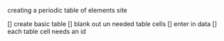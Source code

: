 creating a periodic table of elements site

[] create basic table
[] blank out un needed table cells
[] enter in data 
[] each table cell needs an id

